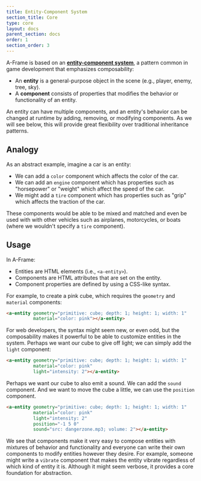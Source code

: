 ```yaml
---
title: Entity-Component System
section_title: Core
type: core
layout: docs
parent_section: docs
order: 1
section_order: 3
---
```


A-Frame is based on an __[entity-component system](https://en.wikipedia.org/wiki/Entity_component_system)__, a pattern common in game development that emphasizes composability:

- An **entity** is a general-purpose object in the scene (e.g., player, enemy, tree, sky).
- A **component** consists of properties that modifies the behavior or functionality of an entity.

An entity can have multiple components, and an entity's behavior can be changed at runtime by adding, removing, or modifying components. As we will see below, this will provide great flexibility over traditional inheritance patterns.

## Analogy

As an abstract example, imagine a car is an entity:

- We can add a `color` component which affects the color of the car.
- We can add an `engine` component which has properties such as "horsepower" or "weight" which affect the speed of the car.
- We might add a `tire` component which has properties such as "grip" which affects the traction of the car.

These components would be able to be mixed and matched and even be used with with other vehicles such as airplanes, motorcycles, or boats (where we wouldn't specify a `tire` component).

## Usage

In A-Frame:

- Entities are HTML elements (i.e., `<a-entity>`).
- Components are HTML attributes that are set on the entity.
- Component properties are defined by using a CSS-like syntax.

For example, to create a pink cube, which requires the `geometry` and `material` components:

```html
<a-entity geometry="primitive: cube; depth: 1; height: 1; width: 1"
          material="color: pink"></a-entity>
```

For web developers, the syntax might seem new, or even odd, but the composability makes it powerful to be able to customize entities in the system. Perhaps we want our cube to give off light; we can simply add the `light` component:

```html
<a-entity geometry="primitive: cube; depth: 1; height: 1; width: 1"
          material="color: pink"
          light="intensity: 2"></a-entity>
```

Perhaps we want our cube to also emit a sound. We can add the `sound` component. And we want to move the cube a little, we can use the `position` component.

```html
<a-entity geometry="primitive: cube; depth: 1; height: 1; width: 1"
          material="color: pink"
          light="intensity: 2"
          position="-1 5 0"
          sound="src: dangerzone.mp3; volume: 2"></a-entity>
```

We see that components make it very easy to compose entities with mixtures of behavior and functionality and everyone can write their own components to modify entities however they desire. For example, someone might write a `vibrate` component that makes the entity vibrate regardless of which kind of entity it is. Although it might seem verbose, it provides a core foundation for abstraction.
